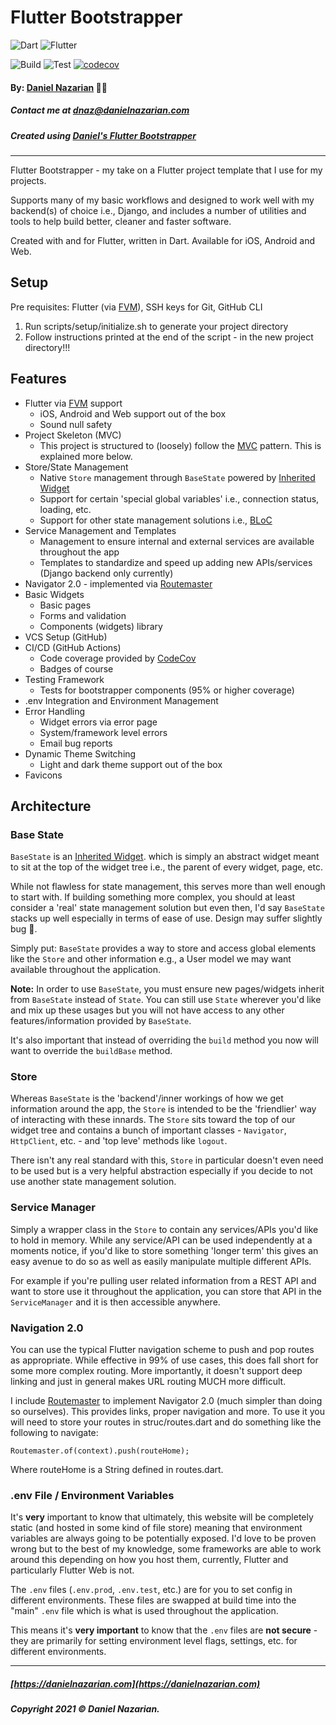 # Flutter Bootstrapper
![Dart](https://img.shields.io/badge/dart-%230175C2.svg?style=for-the-badge&logo=dart&logoColor=white)
![Flutter](https://img.shields.io/badge/Flutter-%2302569B.svg?style=for-the-badge&logo=Flutter&logoColor=white)

![Build](https://github.com/Dan-Incorporated/bitbite-landing/actions/workflows/build.yml/badge.svg)
![Test](https://github.com/Dan-Incorporated/bitbite-landing/actions/workflows/test.yml/badge.svg)
[![codecov](https://codecov.io/gh/Dan-Incorporated/bitbite-landing/branch/master/graph/badge.svg?token=837V3AMFT6)](https://codecov.io/gh/Dan-Incorporated/bitbite-landing)

#### By: [Daniel Nazarian](https://danielnazarian) 🐧👹
##### Contact me at <dnaz@danielnazarian.com>
##### Created using [Daniel's Flutter Bootstrapper](https://github.com/dan1229/bitbite-landing)

-------------------------------------------------------

Flutter Bootstrapper - my take on a Flutter project template that I use for my projects.

Supports many of my basic workflows and designed to work well with my backend(s) of choice i.e.,
Django, and includes a number of utilities and tools to help build better, cleaner and faster
software.

Created with and for Flutter, written in Dart. Available for iOS, Android and Web.

## Setup
Pre requisites: Flutter (via [FVM](https://github.com/leoafarias/fvm)), SSH keys for Git, GitHub CLI
1. Run scripts/setup/initialize.sh to generate your project directory
2. Follow instructions printed at the end of the script - in the new project directory!!!




## Features
- Flutter via [FVM](https://github.com/leoafarias/fvm) support
  - iOS, Android and Web support out of the box
  - Sound null safety
- Project Skeleton (MVC)
  - This project is structured to (loosely) follow the [MVC](https://www.guru99.com/mvc-tutorial.html) pattern.
    This is explained more below.
- Store/State Management
  - Native `Store` management through `BaseState` powered by [Inherited Widget](https://api.flutter.dev/flutter/widgets/InheritedWidget-class.html)
  - Support for certain 'special global variables' i.e., connection status, loading, etc.
  - Support for other state management solutions i.e., [BLoC](https://pub.dev/packages/flutter_bloc)
- Service Management and Templates
  - Management to ensure internal and external services are available throughout the app
  - Templates to standardize and speed up adding new APIs/services (Django backend only currently)
- Navigator 2.0 - implemented via [Routemaster](https://pub.dev/packages/routemaster)
- Basic Widgets
  - Basic pages
  - Forms and validation
  - Components (widgets) library
- VCS Setup (GitHub)
- CI/CD (GitHub Actions)
    - Code coverage provided by [CodeCov](https://app.codecov.io/gh)
    - Badges of course
- Testing Framework
  - Tests for bootstrapper components (95% or higher coverage)
- .env Integration and Environment Management
- Error Handling
    - Widget errors via error page
    - System/framework level errors
    - Email bug reports
- Dynamic Theme Switching
    - Light and dark theme support out of the box
- Favicons




## Architecture

### Base State
`BaseState` is
an [Inherited Widget](https://api.flutter.dev/flutter/widgets/InheritedWidget-class.html). which is
simply an abstract widget meant to sit at the top of the widget tree i.e., the parent of every
widget, page, etc.

While not flawless for state management, this serves more than well enough to start with. If
building something more complex, you should at least consider a 'real' state management solution but
even then, I'd say `BaseState` stacks up well especially in terms of ease of use. Design may suffer
slightly bug 🤷‍.

Simply put: `BaseState` provides a way to store and access global elements like the `Store` and
other information e.g., a User model we may want available throughout the application.

**Note:** In order to use `BaseState`, you must ensure new pages/widgets inherit from `BaseState` instead of `State`.
You can still use `State` wherever you'd like and mix up these usages but you will not have access to any
other features/information provided by `BaseState`.

It's also important that instead of overriding the `build` method you now will want to override the `buildBase` method.


### Store
Whereas `BaseState` is the 'backend'/inner workings of how we get information around the app, the `Store` is intended to be the
'friendlier' way of interacting with these innards. The `Store` sits toward the top of our widget tree and contains a bunch of
important classes - `Navigator`, `HttpClient`, etc. - and 'top leve' methods like `logout`.

There isn't any real standard with this, `Store` in particular doesn't even need to be used but is a very helpful abstraction
especially if you decide to not use another state management solution.


### Service Manager
Simply a wrapper class in the `Store` to contain any services/APIs you'd like to hold in memory. While any service/API
can be used independently at a moments notice, if you'd like to store something 'longer term' this gives an easy
avenue to do so as well as easily manipulate multiple different APIs.

For example if you're pulling user related information from a REST API and want to store use it throughout
the application, you can store that API in the `ServiceManager` and it is then accessible anywhere.


### Navigation 2.0
You can use the typical Flutter navigation scheme to push and pop routes as appropriate. While effective in 99% of use cases,
this does fall short for some more complex routing. More importantly, it doesn't support deep linking and just in general
makes URL routing MUCH more difficult.

I include [Routemaster](https://pub.dev/packages/routemaster) to implement Navigator 2.0 (much
simpler than doing so ourselves). This provides links, proper navigation and more. To use it you
will need to store your routes in struc/routes.dart and do something like the following to navigate:

```
Routemaster.of(context).push(routeHome);
```

Where routeHome is a String defined in routes.dart.

### .env File / Environment Variables

It's **very** important to know that ultimately, this website will be completely static (and hosted
in some kind of file store) meaning that environment variables are always going to be potentially
exposed. I'd love to be proven wrong but to the best of my knowledge, some frameworks are able to
work around this depending on how you host them, currently, Flutter and particularly Flutter Web is
not.

The `.env` files (`.env.prod`, `.env.test`, etc.) are for you to set config in different
environments. These files are swapped at build time into the "main" `.env` file which is what is
used throughout the application.

This means it's **very important** to know that the `.env` files are **not secure** - they are
primarily for setting environment level flags, settings, etc. for different environments.

-------------------------------------------------------

##### [https://danielnazarian.com](https://danielnazarian.com)
##### Copyright 2021 © Daniel Nazarian.
